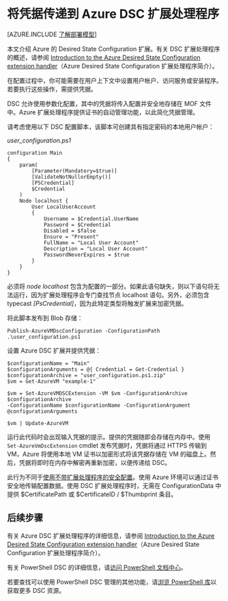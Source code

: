 <properties
   pageTitle="使用 DSC 将凭据传递到 Azure | Azure"
   description="概述如何使用 PowerShell Desired State Configuration 安全地将凭据传递给 Azure 虚拟机"
   services="virtual-machines-windows"
   documentationCenter=""
   authors="zjalexander"
   manager="timlt"
   editor=""
   tags="azure-service-management,azure-resource-manager"
   keywords=""/>  


<tags
   ms.service="virtual-machines-windows"
   ms.devlang="na"
   ms.topic="article"
   ms.tgt_pltfrm="vm-windows"
   ms.workload="na"
   ms.date="08/24/2016"
   wacn.date=""
   ms.author="zachal"/>  


# 将凭据传递到 Azure DSC 扩展处理程序 #

[AZURE.INCLUDE [了解部署模型](../../includes/learn-about-deployment-models-both-include.md)]

本文介绍 Azure 的 Desired State Configuration 扩展。有关 DSC 扩展处理程序的概述，请参阅 [Introduction to the Azure Desired State Configuration extension handler](/documentation/articles/virtual-machines-windows-extensions-dsc-overview/)（Azure Desired State Configuration 扩展处理程序简介）。

在配置过程中，你可能需要在用户上下文中设置用户帐户、访问服务或安装程序。若要执行这些操作，需提供凭据。

DSC 允许使用参数化配置，其中的凭据将传入配置并安全地存储在 MOF 文件中。Azure 扩展处理程序提供证书的自动管理功能，以此简化凭据管理。

请考虑使用以下 DSC 配置脚本，该脚本可创建具有指定密码的本地用户帐户：

*user_configuration.ps1*

	configuration Main
	{
	    param(
	        [Parameter(Mandatory=$true)]
	        [ValidateNotNullorEmpty()]
	        [PSCredential]
	        $Credential
	    )    
	    Node localhost {       
	        User LocalUserAccount
	        {
	            Username = $Credential.UserName
	            Password = $Credential
	            Disabled = $false
	            Ensure = "Present"
	            FullName = "Local User Account"
	            Description = "Local User Account"
	            PasswordNeverExpires = $true
	        } 
	    }  
	} 

必须将 *node localhost* 包含为配置的一部分。如果此语句缺失，则以下语句将无法运行，因为扩展处理程序会专门查找节点 localhost 语句。另外，必须包含 typecast *[PsCredential]*，因为此特定类型将触发扩展来加密凭据。

将此脚本发布到 Blob 存储：

`Publish-AzureVMDscConfiguration -ConfigurationPath .\user_configuration.ps1`

设置 Azure DSC 扩展并提供凭据：

	$configurationName = "Main"
	$configurationArguments = @{ Credential = Get-Credential }
	$configurationArchive = "user_configuration.ps1.zip"
	$vm = Get-AzureVM "example-1"
 
	$vm = Set-AzureVMDSCExtension -VM $vm -ConfigurationArchive $configurationArchive 
	-ConfigurationName $configurationName -ConfigurationArgument @configurationArguments
 
	$vm | Update-AzureVM

运行此代码时会出现输入凭据的提示。提供的凭据随即会存储在内存中。使用 `Set-AzureVmDscExtension` cmdlet 发布凭据时，凭据将通过 HTTPS 传输到 VM，Azure 将使用本地 VM 证书以加密形式将该凭据存储在 VM 的磁盘上。然后，凭据将即时在内存中解密再重新加密，以便传递给 DSC。

此行为不同于[使用不带扩展处理程序的安全配置](https://msdn.microsoft.com/powershell/dsc/securemof)。使用 Azure 环境可以通过证书安全地传输配置数据。使用 DSC 扩展处理程序时，无需在 ConfigurationData 中提供 $CertificatePath 或 $CertificateID / $Thumbprint 条目。


## 后续步骤 ##

有关 Azure DSC 扩展处理程序的详细信息，请参阅 [Introduction to the Azure Desired State Configuration extension handler](/documentation/articles/virtual-machines-windows-extensions-dsc-overview/)（Azure Desired State Configuration 扩展处理程序简介）。

有关 PowerShell DSC 的详细信息，请[访问 PowerShell 文档中心](https://msdn.microsoft.com/powershell/dsc/overview)。

若要查找可以使用 PowerShell DSC 管理的其他功能，请[浏览 PowerShell 库](https://www.powershellgallery.com/packages?q=DscResource&x=0&y=0)以获取更多 DSC 资源。

<!---HONumber=Mooncake_1017_2016-->